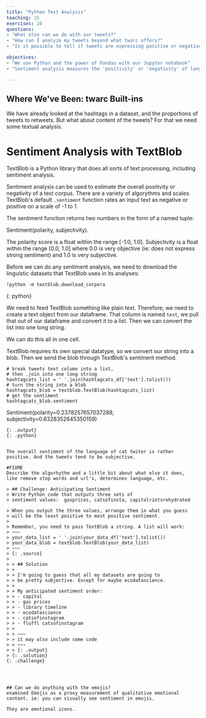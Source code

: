 ```yaml
---
title: "Python Text Analysis"
teaching: 15
exercises: 20
questions:
- "What else can we do with our tweets?"
- "How can I analyze my tweets beyond what twarc offers?"
- "Is it possible to tell if tweets are expressing positive or negative feelings?"

objectives:
- "We use Python and the power of Pandas with our Jupyter notebook"
- "Sentiment analysis measures the 'positivity' or 'negativity' of language"

---
```


## Where We've Been: twarc Built-ins
We have already looked at the hashtags in a dataset, and the
proportions of tweets to retweets. But what about content
of the tweets? For that we need some textual analysis.

# Sentiment Analysis with TextBlob
TextBlob is a Python library that does all sorts of text processing, 
including sentiment analysis. 

Sentiment analysis can be used to estimate the overall 
positivity or negativity of a text corpus. There are a variety 
of algorythms and scales. TextBlob's default `.sentiment` 
function rates an input text as negative or positive on a 
scale of -1 to 1.

The sentiment function returns two numbers in the form of a named tuple: 

Sentiment(polarity, subjectivity). 

The polarity score is a float 
within the range [-1.0, 1.0]. Subjectivity is a float within the 
range [0.0, 1.0] where 0.0 is very objective (ie: does not express
strong sentiment) and 1.0 is very 
subjective.

Before we can do any sentiment analysis, we need to download
the linguistic datasets that TextBlob uses in its analyses:

~~~
!python -m textblob.download_corpora
~~~
{: python}

We need to feed TextBlob something like plain text. Therefore, 
we need to create a text object from our dataframe. 
That column is named `text`, we pull that 
out of our dataframe and convert it to a list. Then we can 
convert the list into one long string. 

We can do this all in one cell.

TextBlob requires its own special datatype, so we convert our 
string into a blob. Then we send the blob through TextBlob's
sentiment method.

~~~
# break tweets text column into a list, 
# then .join into one long string 
hashtagcats_list = ' '.join(hashtagcats_df['text'].tolist())
# turn the string into a blob
hashtagcats_blob = textblob.TextBlob(hashtagcats_list)
# get the sentiment
hashtagcats_blob.sentiment
~~~ 
Sentiment(polarity=0.2378257657037288, 
          subjectivity=0.6328352645350159)
~~~ 
{: .output}
{: .python}


The overall sentiment of the language of cat twiter is rather 
positive. And the tweets tend to be subjective.

#FIXME 
Describe the algorhythm and a little bit about what else it does,
like remove stop words and url's, determines language, etc.

> ## Challenge: Anticipating Sentiment
> Write Python code that outputs three sets of 
> sentiment values:  gasprices, catsofinsta, capitolriotsrehydrated

> When you output the three values, arrange them in what you guess
> will be the least positive to most positive sentiment.
>
> Remember, you need to pass TextBlob a string. A list will work:
> ~~~
> your_data_list = ' '.join(your_data_df['text'].tolist())
> your_data_blob = textblob.TextBlob(your_data_list)
> ~~~
> {: .source}
>
> > ## Solution
> >
> > I'm going to guess that all my datasets are going to 
> > be pretty subjective. Except for maybe ecodatascience.
> > 
> > My anticipated sentiment order:
> > - capitol
> > - gas prices
> > - library timeline
> > - ecodatascience
> > - catsofinstagram
> > - fluffl catsofinstagram
> > 
> > ~~~
> > it may also include some code
> > ~~~
> > {: .output}
> {: .solution}
{: .challenge}




## Can we do anything with the emojis?
examined Emojis as a proxy measurement of qualitative emotional 
content. ie: you can visually see sentiment in emojis.

They are emotional icons.


